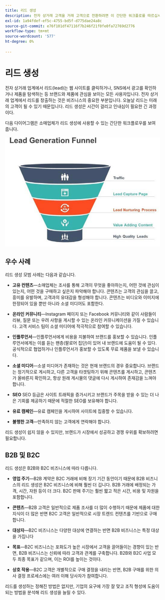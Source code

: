 ```yaml
---
title: 리드 생성
description: 전자 상거래 고객을 거래 고객으로 전환하려면 이 간단한 워크플로를 따르십시오.
exl-id: 1a94fdef-ef5c-4755-bd5f-d775dae24a8c
source-git-commit: e76f101df47116f7b246f21f0fe0fa72769d2776
workflow-type: tm+mt
source-wordcount: '577'
ht-degree: 0%

---
```


# 리드 생성

전자 상거래 업계에서 리드(lead)는 웹 사이트를 클릭하거나, SNS에서 광고를 확인하거나 제품을 탐색하는 등 브랜드와 제품에 관심을 보이는 모든 사용자입니다. 전자 상거래 업계에서 리드를 창출하는 것은 비즈니스의 중요한 부분입니다. 오늘날 리드는 미래의 고객이 될 수 있기 때문입니다. 리드 생성은 시간이 걸리고 인내심이 필요한 긴 과정이다.

다음 다이어그램은 소매업체가 리드 생성에 사용할 수 있는 간단한 워크플로우를 보여 줍니다.

![리드 생성 단계 다이어그램](../../assets/playbooks/lead-generation-funnel.png)

## 우수 사례

리드 생성 모범 사례는 다음과 같습니다.

- **고유 컨텐츠**—소매업체는 조사를 통해 고객이 무엇을 좋아하는지, 어떤 것에 관심이 있는지, 어떤 것을 구매하고 싶은지 파악해야 합니다. 콘텐츠는 고객의 관심을 끌고, 흥미를 유발하며, 고객과의 유대감을 형성해야 합니다. 콘텐츠는 비디오와 이미지에 한정되어 있을 뿐만 아니라 소셜 미디어도 포함한다.

- **온라인 커뮤니티**—Instagram 페이지 또는 Facebook 커뮤니티와 같이 사람들이 리뷰, 질문 또는 우려 사항을 게시할 수 있는 온라인 커뮤니케이션을 가질 수 있습니다. 고객 서비스 팀이 소셜 미디어에 적극적으로 참여할 수 있습니다.

- **인플루언서**—인플루언서에게 비용을 지불하여 브랜드를 홍보할 수 있습니다. 인플루언서에게는 이를 듣는 팬층(팔로어 집단)이 있어 내 브랜드에 도움이 될 수 있다. 공식적으로 협업하거나 인플루언서가 홍보할 수 있도록 무료 제품을 보낼 수 있습니다.

- **소셜 미디어**—소셜 미디어가 존재하는 것은 현재 브랜드의 경우 중요합니다. 브랜드는 정기적으로 게시하고, 다른 고객을 타겟팅하기 위해 콘텐츠를 게시하고, 콘텐츠가 올바른지 확인하고, 항상 원래 게시물의 댓글에 다시 게시하여 존재감을 느껴야 합니다.

- **SEO** SEO 등급은 사이트 트래픽을 증가시키고 브랜드가 주목을 받을 수 있는 더 나은 기회를 제공하기 때문에 적절한 SEO를 보유해야 합니다.

- **유료 캠페인**—유료 캠페인을 게시하여 사이트에 집중할 수 있습니다.

- **불행한 고객**—만족하지 않는 고객에게 연락해야 합니다.

리드 생성이 쉽지 않을 수 있지만, 브랜드가 시장에서 성공하고 경쟁 우위를 확보하려면 필요합니다.

## B2B 및 B2C

리드 생성은 B2B와 B2C 비즈니스에 따라 다릅니다.

- **영업 주기**—B2B 계약은 B2C 거래에 비해 장기 기간 동안이기 때문에 B2B 비즈니스의 리드 생성은 B2C 비즈니스에 비해 훨씬 더 깁니다. B2B 거래에 배정되는 가격, 시간, 자원 등이 더 크다. B2C 판매 주기는 훨씬 짧고 적은 시간, 비용 및 자원을 포함합니다.

- **콘텐츠**—B2B 고객은 일반적으로 제품 조사를 더 많이 수행하기 때문에 제품에 대한 지식이 더 많은 반면 B2C 고객은 일반적으로 시장 트렌드 컨텐츠를 기반으로 구매합니다.

- **대상자**—B2C 비즈니스는 다양한 대상에 연결하는 반면 B2B 비즈니스는 특정 대상을 가집니다

- **목표**—B2C 비즈니스는 포화도가 높은 시장에서 고객을 끌어들이는 경향이 있는 반면, B2B 비즈니스는 신뢰에 따라 고객과 관계를 구축합니다. B2B와 B2C 사업 모두 최종 목표가 같으며, 이는 ROI를 높이는 것이다.

- **상호 작용**—B2C 고객은 개별적으로 구매 결정을 내리는 반면, B2B 구매를 위한 의사 결정 프로세스에는 여러 이해 당사자가 참여합니다.

리드를 생성하는 정해진 방법은 없지만, 기업의 요구에 가장 잘 맞고 조직 형성에 도움이 되는 방법을 분석해 리드 생성을 늘릴 수 있다.
